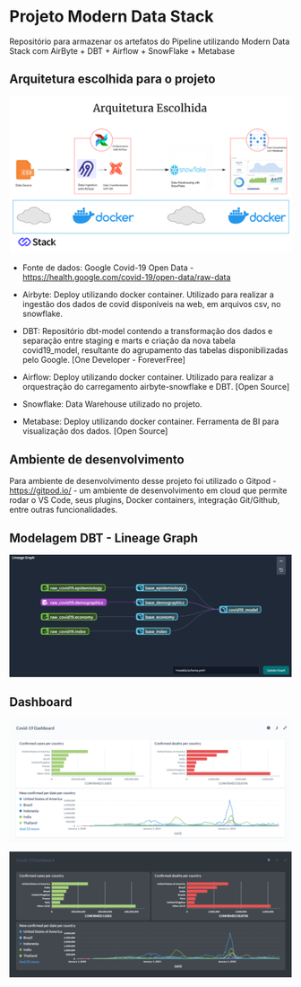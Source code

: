 # Projeto Modern Data Stack

Repositório para armazenar os artefatos do Pipeline utilizando Modern Data Stack com AirByte + DBT + Airflow + SnowFlake + Metabase

## Arquitetura escolhida para o projeto

[![Architecture](https://github.com/guimarczewski/modern-data-stack-stackacademy/raw/main/images/arquitetura.png)]()


- Fonte de dados: Google Covid-19 Open Data - https://health.google.com/covid-19/open-data/raw-data

- Airbyte: Deploy utilizando docker container. Utilizado para realizar a ingestão dos dados de covid disponíveis na web, em arquivos csv, no snowflake.

- DBT: Repositório dbt-model contendo a transformação dos dados e separação entre staging e marts e criação da nova tabela covid19_model, resultante do agrupamento das tabelas disponibilizadas pelo Google. [One Developer - ForeverFree]

- Airflow: Deploy utilizando docker container. Utilizado para realizar a orquestração do carregamento airbyte-snowflake e DBT. [Open Source]

- Snowflake: Data Warehouse utilizado no projeto.

- Metabase: Deploy utilizando docker container. Ferramenta de BI para visualização dos dados. [Open Source]


## Ambiente de desenvolvimento

Para ambiente de desenvolvimento desse projeto foi utilizado o Gitpod - https://gitpod.io/ - um ambiente de desenvolvimento em cloud que permite rodar o VS Code, seus plugins, Docker containers, integração Git/Github, entre outras funcionalidades.


## Modelagem DBT - Lineage Graph

[![DBT](https://github.com/guimarczewski/modern-data-stack-stackacademy/raw/main/images/lineage_dbt.jpeg)]()


## Dashboard

[![Dashboard_day](https://github.com/guimarczewski/modern-data-stack-stackacademy/raw/main/images/metabase_day.PNG)]()

[![Dashboard_night](https://github.com/guimarczewski/modern-data-stack-stackacademy/raw/main/images/metabase_night.PNG)]()